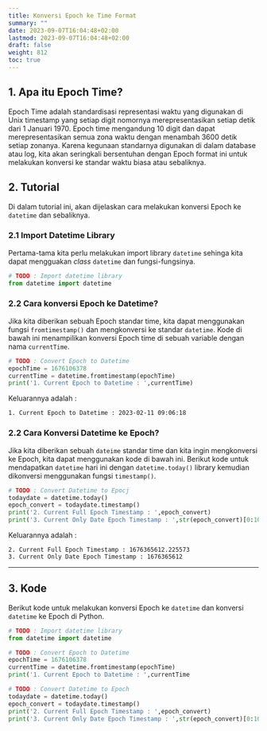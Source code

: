 ```yaml
---
title: Konversi Epoch ke Time Format
summary: ""
date: 2023-09-07T16:04:48+02:00
lastmod: 2023-09-07T16:04:48+02:00
draft: false
weight: 812
toc: true
---
```



## 1. Apa itu Epoch Time?
Epoch Time adalah standardisasi representasi waktu yang digunakan di Unix timestamp yang setiap digit nomornya merepresentasikan setiap detik dari 1 Januari 1970. Epoch time mengandung 10 digit dan dapat merepresentasikan semua zona waktu dengan menambah 3600 detik setiap zonanya. Karena kegunaan standarnya digunakan di dalam database atau log, kita akan seringkali bersentuhan dengan Epoch format ini untuk melakukan konversi ke standar waktu biasa atau sebaliknya.

## 2. Tutorial
Di dalam tutorial ini, akan dijelaskan cara melakukan konversi Epoch ke `datetime` dan sebaliknya.

### 2.1 Import Datetime Library
Pertama-tama kita perlu melakukan import library `datetime` sehinga kita dapat mengguakan _class_ `datetime` dan fungsi-fungsinya.

```python
# TODO : Import datetime library
from datetime import datetime
```

### 2.2 Cara konversi Epoch ke Datetime?
Jika kita diberikan sebuah Epoch standar time, kita dapat menggunakan fungsi `fromtimestamp()` dan mengkonversi ke standar `datetime`. Kode di bawah ini menampilikan konversi Epoch time di sebuah variable dengan nama `currentTime`.

```python
# TODO : Convert Epoch to Datetime
epochTime = 1676106378
currentTime = datetime.fromtimestamp(epochTime)
print('1. Current Epoch to Datetime : ',currentTime)
```
Keluarannya adalah :
```text
1. Current Epoch to Datetime : 2023-02-11 09:06:18
```

### 2.2 Cara Konversi Datetime ke Epoch?
Jika kita diberikan sebuah `dateime` standar time dan kita ingin mengkonversi ke Epoch, kita dapat menggunakan kode di bawah ini. Berikut kode untuk mendapatkan `datetime` hari ini dengan `datetime.today()` library kemudian dikonversi menggunakan fungsi  `timestamp()`.

```python
# TODO : Convert Datetime to Epocj
todaydate = datetime.today()
epoch_convert = todaydate.timestamp()
print('2. Current Full Epoch Timestamp : ',epoch_convert)
print('3. Current Only Date Epoch Timestamp : ',str(epoch_convert)[0:10])
```
Keluarannya adalah :
```text
2. Current Full Epoch Timestamp : 1676365612.225573
3. Current Only Date Epoch Timestamp : 1676365612
```
---
## 3. Kode
Berikut kode untuk melakukan konversi Epoch ke `datetime` dan konversi `datetime` ke Epoch di Python.

```python {lineNos=true}
# TODO : Import datetime library
from datetime import datetime

# TODO : Convert Epoch to Datetime
epochTime = 1676106378
currentTime = datetime.fromtimestamp(epochTime)
print('1. Current Epoch to Datetime : ',currentTime

# TODO : Convert Datetime to Epoch
todaydate = datetime.today()
epoch_convert = todaydate.timestamp()
print('2. Current Full Epoch Timestamp : ',epoch_convert)
print('3. Current Only Date Epoch Timestamp : ',str(epoch_convert)[0:10])
```
